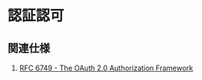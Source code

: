 # 認証認可

## 関連仕様

1. [RFC 6749 - The OAuth 2.0 Authorization Framework](https://datatracker.ietf.org/doc/html/rfc6749)
